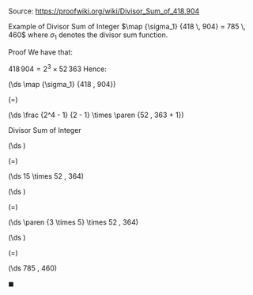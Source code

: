 # 

Source: https://proofwiki.org/wiki/Divisor_Sum_of_418,904

Example of Divisor Sum of Integer
$\map {\sigma_1} {418 \, 904} = 785 \, 460$
where $\sigma_1$ denotes the divisor sum function.


Proof
We have that:

$418 \, 904 = 2^3 \times 52 \, 363$
Hence:














\(\ds \map {\sigma_1} {418 \, 904}\)

\(=\)







\(\ds \frac {2^4 - 1} {2 - 1} \times \paren {52 \, 363 + 1}\)





Divisor Sum of Integer














\(\ds \)

\(=\)







\(\ds 15 \times 52 \, 364\)




















\(\ds \)

\(=\)







\(\ds \paren {3 \times 5} \times 52 \, 364\)




















\(\ds \)

\(=\)







\(\ds 785 \, 460\)









$\blacksquare$





